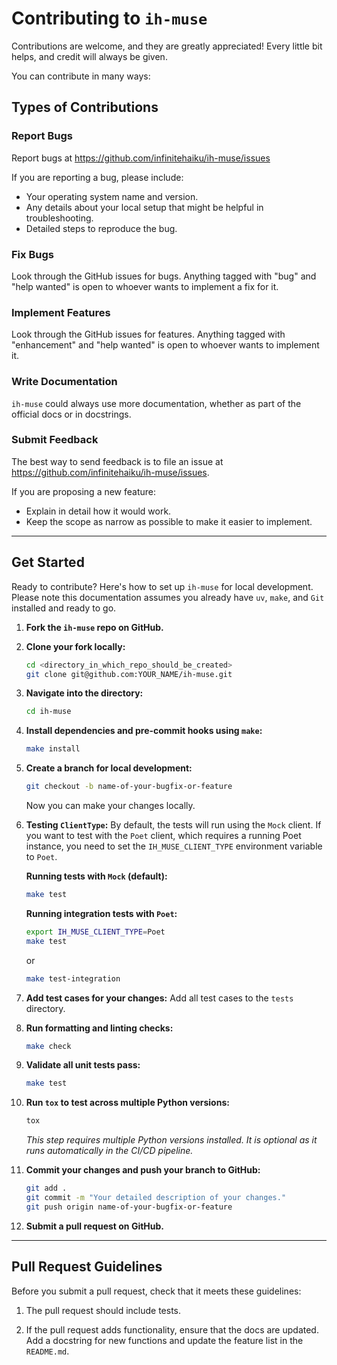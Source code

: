 # Contributing to `ih-muse`

Contributions are welcome, and they are greatly appreciated!
Every little bit helps, and credit will always be given.

You can contribute in many ways:

## Types of Contributions

### Report Bugs

Report bugs at <https://github.com/infinitehaiku/ih-muse/issues>

If you are reporting a bug, please include:

- Your operating system name and version.
- Any details about your local setup that might be helpful in troubleshooting.
- Detailed steps to reproduce the bug.

### Fix Bugs

Look through the GitHub issues for bugs.
Anything tagged with "bug" and "help wanted" is open to whoever wants to implement a fix for it.

### Implement Features

Look through the GitHub issues for features.
Anything tagged with "enhancement" and "help wanted" is open to whoever wants to implement it.

### Write Documentation

`ih-muse` could always use more documentation, whether as part of the official docs or in docstrings.

### Submit Feedback

The best way to send feedback is to file an issue at <https://github.com/infinitehaiku/ih-muse/issues>.

If you are proposing a new feature:

- Explain in detail how it would work.
- Keep the scope as narrow as possible to make it easier to implement.

---

## Get Started

Ready to contribute? Here's how to set up `ih-muse` for local development.
Please note this documentation assumes you already have `uv`, `make`, and `Git` installed and ready to go.

1. **Fork the `ih-muse` repo on GitHub.**

2. **Clone your fork locally:**

   ```bash
   cd <directory_in_which_repo_should_be_created>
   git clone git@github.com:YOUR_NAME/ih-muse.git
   ```

3. **Navigate into the directory:**

   ```bash
   cd ih-muse
   ```

4. **Install dependencies and pre-commit hooks using `make`:**

   ```bash
   make install
   ```

5. **Create a branch for local development:**

   ```bash
   git checkout -b name-of-your-bugfix-or-feature
   ```

   Now you can make your changes locally.

6. **Testing `ClientType`:**
   By default, the tests will run using the `Mock` client. If you want to test with the `Poet` client, which requires a running Poet instance, you need to set the `IH_MUSE_CLIENT_TYPE` environment variable to `Poet`.

   **Running tests with `Mock` (default):**

   ```bash
   make test
   ```

   **Running integration tests with `Poet`:**

   ```bash
   export IH_MUSE_CLIENT_TYPE=Poet
   make test
   ```

   or

   ```bash
   make test-integration
   ```

7. **Add test cases for your changes:**
   Add all test cases to the `tests` directory.

8. **Run formatting and linting checks:**

   ```bash
   make check
   ```

9. **Validate all unit tests pass:**

   ```bash
   make test
   ```

10. **Run `tox` to test across multiple Python versions:**

    ```bash
    tox
    ```

    _This step requires multiple Python versions installed. It is optional as it runs automatically in the CI/CD pipeline._

11. **Commit your changes and push your branch to GitHub:**

    ```bash
    git add .
    git commit -m "Your detailed description of your changes."
    git push origin name-of-your-bugfix-or-feature
    ```

12. **Submit a pull request on GitHub.**

---

## Pull Request Guidelines

Before you submit a pull request, check that it meets these guidelines:

1. The pull request should include tests.

2. If the pull request adds functionality, ensure that the docs are updated.
   Add a docstring for new functions and update the feature list in the `README.md`.

